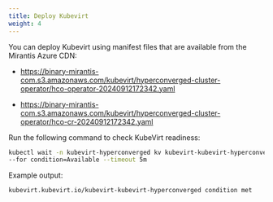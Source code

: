 ```yaml
---
title: Deploy Kubevirt
weight: 4
---
```


You can deploy Kubevirt using manifest files that are available from the
Mirantis Azure CDN:

* https://binary-mirantis-com.s3.amazonaws.com/kubevirt/hyperconverged-cluster-operator/hco-operator-20240912172342.yaml

* https://binary-mirantis-com.s3.amazonaws.com/kubevirt/hyperconverged-cluster-operator/hco-cr-20240912172342.yaml

Run the following command to check KubeVirt readiness:

```bash
kubectl wait -n kubevirt-hyperconverged kv kubevirt-kubevirt-hyperconverged
--for condition=Available --timeout 5m
```

Example output:

```bash
kubevirt.kubevirt.io/kubevirt-kubevirt-hyperconverged condition met
```
